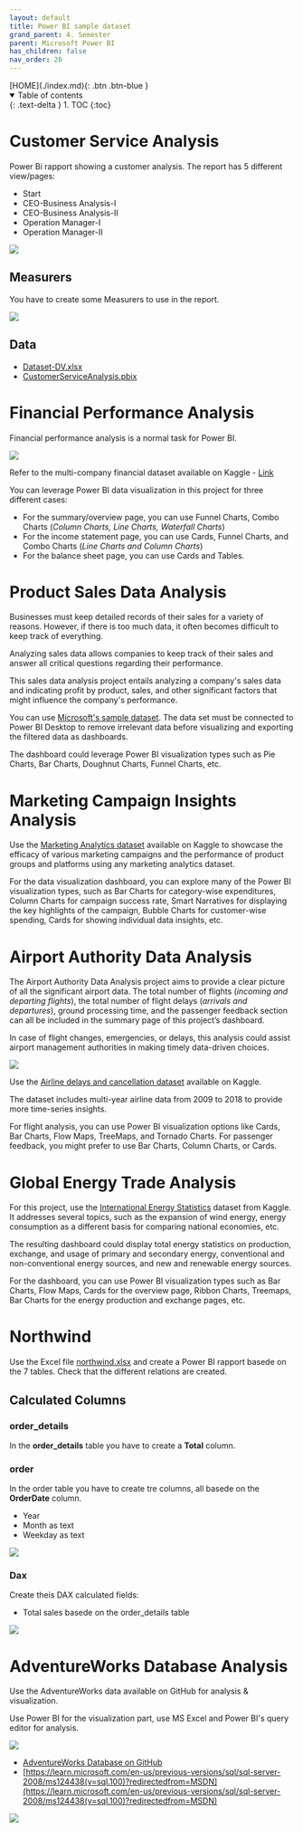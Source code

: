 ```yaml
---
layout: default
title: Power BI sample dataset
grand_parent: 4. Semester
parent: Microsoft Power BI
has_children: false
nav_order: 20
---
```


<span class="fs-1">
[HOME](./index.md){: .btn .btn-blue }
</span>

<details open markdown="block">
  <summary>
    Table of contents
  </summary>
  {: .text-delta }
1. TOC
{:toc}
</details>

# Customer Service Analysis
Power Bi rapport showing a customer analysis. The report has 5 different view/pages:

- Start
- CEO-Business Analysis-I
- CEO-Business Analysis-II
- Operation Manager-I
- Operation Manager-II

![](./image/ba.jpg)


## Measurers
You have to create some Measurers to use in the report.

![](./image/dax4.jpg)


## Data
- [Dataset-DV.xlsx](./CustomerServiceAnalysis/Dataset-DV.xlsx)
- [CustomerServiceAnalysis.pbix](./CustomerServiceAnalysis/CustomerServiceAnalysis.pbix)

# Financial Performance Analysis
Financial performance analysis is a normal task for Power BI. 

![](./image/Financial_Performance_Analysis_Power_BI_Project_Idea.jpg)

Refer to the multi-company financial dataset available on Kaggle - [Link](https://www.kaggle.com/qks1lver/financial-data-of-4400-public-companies)

You can leverage Power BI data visualization in this project for three different cases:

- For the summary/overview page, you can use Funnel Charts, Combo Charts (*Column Charts, Line Charts, Waterfall Charts*)
- For the income statement page, you can use Cards, Funnel Charts, and Combo Charts (*Line Charts and Column Charts*)
- For the balance sheet page, you can use Cards and Tables.

# Product Sales Data Analysis
Businesses must keep detailed records of their sales for a variety of reasons. However, if there is too much data, it often becomes difficult to keep track of everything.

Analyzing sales data allows companies to keep track of their sales and answer all critical questions regarding their performance.

This sales data analysis project entails analyzing a company's sales data and indicating profit by product, sales, and other significant factors that might influence the company's performance. 

You can use [Microsoft's sample dataset](https://docs.microsoft.com/en-us/power-bi/create-reports/sample-financial-download). The data set must be connected to Power BI Desktop to remove irrelevant data before visualizing and exporting the filtered data as dashboards. 

The dashboard could leverage Power BI visualization types such as Pie Charts, Bar Charts, Doughnut Charts, Funnel Charts, etc.

# Marketing Campaign Insights Analysis
Use the [Marketing Analytics dataset](https://www.kaggle.com/jackdaoud/marketing-data) available on Kaggle to showcase the efficacy of various marketing campaigns and the performance of product groups and platforms using any marketing analytics dataset.

For the data visualization dashboard, you can explore many of the Power BI visualization types, such as Bar Charts for category-wise expenditures, Column Charts for campaign success rate, Smart Narratives for displaying the key highlights of the campaign, Bubble Charts for customer-wise spending, Cards for showing individual data insights, etc.

# Airport Authority Data Analysis
The Airport Authority Data Analysis project aims to provide a clear picture of all the significant airport data. The total number of flights (*incoming and departing flights*), the total number of flight delays (*arrivals and departures*), ground processing time, and the passenger feedback section can all be included in the summary page of this project’s dashboard. 

In case of flight changes, emergencies, or delays, this analysis could assist airport management authorities in making timely data-driven choices.

![](./image/Airport_Authority_Data_Analysis_Power_BI_Project_Idea.jpg)

Use the [Airline delays and cancellation dataset](https://www.kaggle.com/yuanyuwendymu/airline-delay-and-cancellation-data-2009-2018) available on Kaggle. 

The dataset includes multi-year airline data from 2009 to 2018 to provide more time-series insights. 

For flight analysis, you can use Power BI visualization options like Cards, Bar Charts, Flow Maps, TreeMaps, and Tornado Charts. For passenger feedback, you might prefer to use Bar Charts, Column Charts, or Cards.

# Global Energy Trade Analysis
For this  project, use the [International Energy Statistics](https://www.kaggle.com/unitednations/international-energy-statistics?select=all_energy_statistics.csv) dataset from Kaggle. It addresses several topics, such as the expansion of wind energy, energy consumption as a different basis for comparing national economies, etc.

The resulting dashboard could display total energy statistics on production, exchange, and usage of primary and secondary energy, conventional and non-conventional energy sources, and new and renewable energy sources. 

For the dashboard, you can use Power BI visualization types such as Bar Charts, Flow Maps, Cards for the overview page, Ribbon Charts, Treemaps, Bar Charts for the energy production and exchange pages, etc.

# Northwind
Use the Excel file [northwind.xlsx](./Northwind/northwind.xlsx) and create a Power BI rapport basede on the 7 tables. Check that the different relations are created.

## Calculated Columns

### order_details
In the **order_details** table you have to create a **Total** column.

### order
In the order table you have to create tre columns, all basede on the **OrderDate** column.

- Year
- Month as text
- Weekday as text

![](./image/dax1.jpg)

### Dax
Create theis DAX calculated fields:

- Total sales basede on the order_details table

![](./image/dax2.jpg)

# AdventureWorks Database Analysis
Use the AdventureWorks data available on GitHub for analysis & visualization. 

Use Power BI for the visualization part, use MS Excel and Power BI's query editor for analysis.

![](./image/AdventureWorks.jpg)

- [AdventureWorks Database on GitHub](https://github.com/AhmadSabbirChowdhury/Microsoft-AdventureWorks-Database-Analysis-Visualization-with-PowerBI)
- [https://learn.microsoft.com/en-us/previous-versions/sql/sql-server-2008/ms124438(v=sql.100)?redirectedfrom=MSDN](https://learn.microsoft.com/en-us/previous-versions/sql/sql-server-2008/ms124438(v=sql.100)?redirectedfrom=MSDN)

![](./image/adventureworks2008_schema.gif)